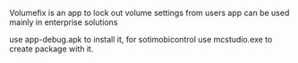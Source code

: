 Volumefix is an app to lock out volume settings from users
app can be used mainly in enterprise solutions

use app-debug.apk to install it, 
for sotimobicontrol use mcstudio.exe to create package with it. 


